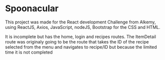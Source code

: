 # Spoonacular

This project was made for the React development Challenge from Alkemy, using ReactJS, Axios, JavaScript, nodeJS, Bootstrap for the CSS and HTML.


It is incomplete but has the home, login and recipes routes. The ItemDetail route was originaly going to be the route that takes the ID of the recipe selected from the menu and navigates to recipe/ID but because the limited time it is not completed
